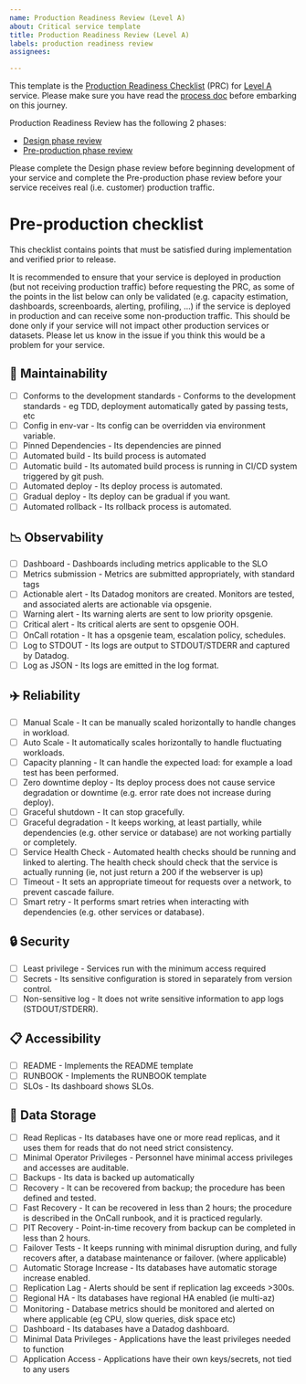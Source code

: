 ```yaml
---
name: Production Readiness Review (Level A)
about: Critical service template
title: Production Readiness Review (Level A)
labels: production readiness review
assignees:

---
```


This template is the [Production Readiness Checklist](https://github.com/7digital/7d-production-readiness-checklist/blob/master/docs/references/production-readiness-checklist.md) (PRC) for [Level A](https://github.com/7digital/7d-production-readiness-checklist/blob/master/docs/references/production-readiness-level.md) service. Please make sure you have read the [process doc](https://github.com/7digital/7d-production-readiness-checklist/blob/master/PROCESS.md) before embarking on this journey.

Production Readiness Review has the following 2 phases:

- [Design phase review](https://github.com/7digital/7d-production-readiness-checklist/blob/master/docs/references/design-checklist.md)
- [Pre-production phase review](https://github.com/7digital/7d-production-readiness-checklist/blob/master/docs/references/pre-production-checklist.md)

Please complete the Design phase review before beginning development of your service and complete the Pre-production phase review before your service receives real (i.e. customer) production traffic.


# Pre-production checklist
This checklist contains points that must be satisfied during implementation and verified prior to release.

It is recommended to ensure that your service is deployed in production (but not receiving production traffic) before requesting the PRC, as some of the points in the list below can only be validated (e.g. capacity estimation, dashboards, screenboards, alerting, profiling, ...) if the service is deployed in production and can receive some non-production traffic. This should be done only if your service will not impact other production services or datasets. Please let us know in the issue if you think this would be a problem for your service.

## :wrench: Maintainability
- [ ] Conforms to the development standards - Conforms to the development standards - eg TDD, deployment automatically gated by passing tests, etc
- [ ] Config in env-var - Its config can be overridden via environment variable.
- [ ] Pinned Dependencies - Its dependencies are pinned
- [ ] Automated build - Its build process is automated
- [ ] Automatic build - Its automated build process is running in CI/CD system triggered by git push.
- [ ] Automated deploy - Its deploy process is automated.
- [ ] Gradual deploy - Its deploy can be gradual if you want.
- [ ] Automated rollback - Its rollback process is automated.

## :chart_with_downwards_trend: Observability
- [ ] Dashboard - Dashboards including metrics applicable to the SLO
- [ ] Metrics submission - Metrics are submitted appropriately, with standard tags
- [ ] Actionable alert - Its Datadog monitors are created. Monitors are tested, and associated alerts are actionable via opsgenie.
- [ ] Warning alert - Its warning alerts are sent to low priority opsgenie.
- [ ] Critical alert - Its critical alerts are sent to opsgenie OOH.
- [ ] OnCall rotation - It has a opsgenie team, escalation policy, schedules.
- [ ] Log to STDOUT - Its logs are output to STDOUT/STDERR and captured by Datadog.
- [ ] Log as JSON - Its logs are emitted in the log format.

## :airplane: Reliability
- [ ] Manual Scale - It can be manually scaled horizontally to handle changes in workload.
- [ ] Auto Scale - It automatically scales horizontally to handle fluctuating workloads.
- [ ] Capacity planning - It can handle the expected load: for example a load test has been performed.
- [ ] Zero downtime deploy - Its deploy process does not cause service degradation or downtime (e.g. error rate does not increase during deploy).
- [ ] Graceful shutdown - It can stop gracefully.
- [ ] Graceful degradation - It keeps working, at least partially, while dependencies (e.g. other service or database) are not working partially or completely.
- [ ] Service Health Check - Automated health checks should be running and linked to alerting. The health check should check that the service is actually running (ie, not just return a 200 if the webserver is up)
- [ ] Timeout - It sets an appropriate timeout for requests over a network, to prevent cascade failure.
- [ ] Smart retry - It performs smart retries when interacting with dependencies (e.g. other services or database).

## :lock: Security
- [ ] Least privilege - Services run with the minimum access required
- [ ] Secrets - Its sensitive configuration is stored in separately from version control.
- [ ] Non-sensitive log - It does not write sensitive information to app logs (STDOUT/STDERR).

## :clipboard: Accessibility
- [ ] README - Implements the README template
- [ ] RUNBOOK - Implements the RUNBOOK template
- [ ] SLOs - Its dashboard shows SLOs.

## :file_folder: Data Storage
- [ ] Read Replicas - Its databases have one or more read replicas, and it uses them for reads that do not need strict consistency.
- [ ] Minimal Operator Privileges - Personnel have minimal access privileges and accesses are auditable.
- [ ] Backups - Its data is backed up automatically
- [ ] Recovery - It can be recovered from backup; the procedure has been defined and tested.
- [ ] Fast Recovery - It can be recovered in less than 2 hours; the procedure is described in the OnCall runbook, and it is practiced regularly.
- [ ] PIT Recovery - Point-in-time recovery from backup can be completed in less than 2 hours.
- [ ] Failover Tests - It keeps running with minimal disruption during, and fully recovers after, a database maintenance or failover. (where applicable)
- [ ] Automatic Storage Increase - Its databases have automatic storage increase enabled.
- [ ] Replication Lag - Alerts should be sent if replication lag exceeds >300s.
- [ ] Regional HA - Its databases have regional HA enabled (ie multi-az)
- [ ] Monitoring - Database metrics should be monitored and alerted on where applicable (eg CPU, slow queries, disk space etc)
- [ ] Dashboard - Its databases have a Datadog dashboard.
- [ ] Minimal Data Privileges - Applications have the least privileges needed to function
- [ ] Application Access - Applications have their own keys/secrets, not tied to any users
